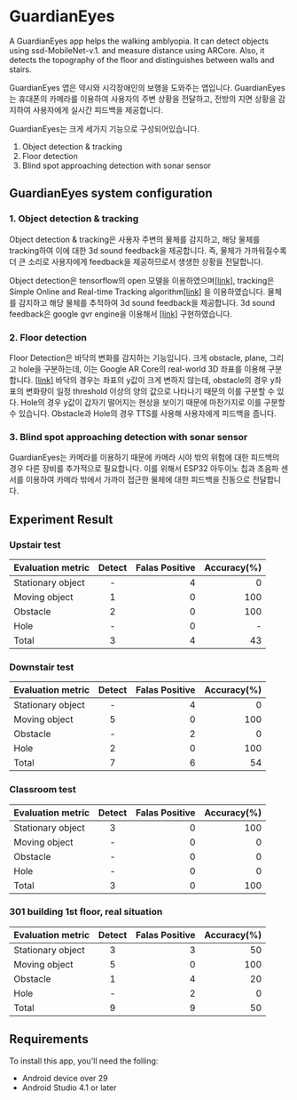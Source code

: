 # GuardianEyes

A GuardianEyes app helps the walking amblyopia. It can detect objects using ssd-MobileNet-v.1.   and measure distance using ARCore. Also, it detects the topography of the floor and distinguishes between walls and stairs.

GuardianEyes 앱은 약시와 시각장애인의 보행을 도와주는 앱입니다. GuardianEyes는 휴대폰의 카메라를 이용하여 사용자의 주변 상황을 전달하고, 전방의 지면 상황을 감지하여 사용자에게 실시간 피드백을 제공합니다.

GuardianEyes는 크게 세가지 기능으로 구성되어있습니다.
1. Object detection & tracking
2. Floor detection
3. Blind spot approaching detection with sonar sensor

## GuardianEyes system configuration
### 1. Object detection & tracking
Object detection & tracking은 사용자 주변의 물체를 감지하고, 해당 물체를 tracking하여 이에 대한 3d sound feedback을 제공합니다. 즉, 물체가 가까워질수록 더 큰 소리로 사용자에게 feedback을 제공하므로서 생생한 상황을 전달합니다.

Object detection은 tensorflow의 open 모델을 이용하였으며[[link]](https://tfhub.dev/tensorflow/lite-model/ssd_mobilenet_v1/1/metadata/2), tracking은 Simple Online and Real-time Tracking algorithm[[link]](https://arxiv.org/pdf/1602.00763.pdf) 을 이용하였습니다.
물체를 감지하고 해당 물체를 추적하여 3d sound feedback을 제공합니다. 3d sound feedback은 google gvr engine을 이용해서 [[link]](https://developers.google.com/vr/reference/android/com/google/vr/sdk/audio/GvrAudioEngine) 구현하였습니다.

### 2. Floor detection
Floor Detection은 바닥의 변화를 감지하는 기능입니다. 크게 obstacle, plane, 그리고 hole을 구분하는데, 이는 Google AR Core의 real-world 3D 좌표를 이용해 구분합니다. [[link]](https://developers.google.com/ar) 바닥의 경우는 좌표의 y값이 크게 변하지 않는데, obstacle의 경우 y좌표의 변화량이 일정 threshold 이상의 양의 값으로 나타나기 때문의 이를 구분할 수 있다. Hole의 경우 y값이 갑자기 떨어지는 현상을 보이기 때문에 마찬가지로 이를 구분할 수 있습니다. Obstacle과 Hole의 경우 TTS를 사용해 사용자에게 피드백을 줍니다.


### 3. Blind spot approaching detection with sonar sensor
GuardianEyes는 카메라를 이용하기 때문에 카메라 시야 밖의 위험에 대한 피드백의 경우 다른 장비를 추가적으로 필요합니다.
이를 위해서 ESP32 아두이노 칩과 초음파 센서를 이용하여 카메라 밖에서 가까이 접근한 물체에 대한 피드백을 진동으로 전달합니다.

## Experiment Result
### Upstair test
| Evaluation metric  | Detect | Falas Positive | Accuracy(%)|
| :------------ |:---------------:| -----:|------:|
| Stationary object      | - | 4 |0|
| Moving object| 1        |   0 |100|
| Obstacle | 2        |    0 |100|
| Hole | -        |    0 |-|
| Total | 3        |   4 |43|

### Downstair test
| Evaluation metric  | Detect | Falas Positive | Accuracy(%)|
| :------------ |:---------------:| -----:|------:|
| Stationary object      | - | 4 |0|
| Moving object| 5        |   0 |100|
| Obstacle | -       |    2 |0|
| Hole | 2        |    0 |100|
| Total | 7        |   6 |54|

### Classroom test
| Evaluation metric  | Detect | Falas Positive | Accuracy(%)|
| :------------ |:---------------:| -----:|------:|
| Stationary object      | 3 | 0 |100|
| Moving object| -        |   0 |0|
| Obstacle | -        |    0 |0|
| Hole | -        |    0 |0|
| Total | 3        |   0 |100|

### 301 building 1st floor, real situation
| Evaluation metric  | Detect | Falas Positive | Accuracy(%)|
| :------------ |:---------------:| -----:|------:|
| Stationary object      | 3 | 3 |50|
| Moving object| 5      |   0 |100|
| Obstacle | 1       |    4 |20|
| Hole | -        |    2 |0|
| Total | 9      |  9 |50|

## Requirements
To install this app, you'll need the folling:
- Android device over 29
- Android Studio 4.1 or later
